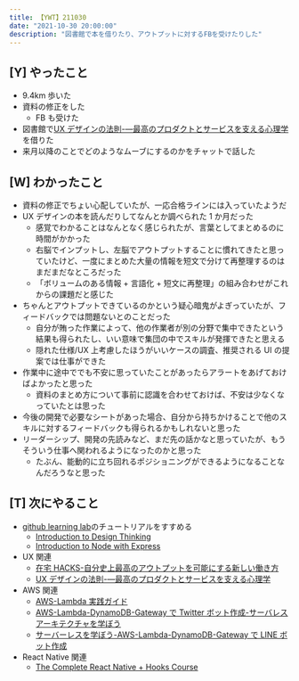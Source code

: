 ```yaml
---
title: 【YWT】211030
date: "2021-10-30 20:00:00"
description: "図書館で本を借りたり、アウトプットに対するFBを受けたりした"
---
```


## [Y] やったこと

- 9.4km 歩いた
- 資料の修正をした
  - FB も受けた
- 図書館で[UX デザインの法則-―最高のプロダクトとサービスを支える心理学](https://www.amazon.co.jp/dp/4873119499)を借りた
- 来月以降のことでどのようなムーブにするのかをチャットで話した

## [W] わかったこと

- 資料の修正でちょい心配していたが、一応合格ラインには入っていたようだ
- UX デザインの本を読んだりしてなんとか調べられた 1 か月だった
  - 感覚でわかることはなんとなく感じられたが、言葉としてまとめるのに時間がかかった
  - 右脳でインプットし、左脳でアウトプットすることに慣れてきたと思っていたけど、一度にまとめた大量の情報を短文で分けて再整理するのはまだまだなところだった
  - 「ボリュームのある情報 + 言語化 + 短文に再整理」の組み合わせがこれからの課題だと感じた
- ちゃんとアウトプットできているのかという疑心暗鬼がよぎっていたが、フィードバックでは問題ないとのことだった
  - 自分が賄った作業によって、他の作業者が別の分野で集中できたという結果も得られたし、いい意味で集団の中でスキルが発揮できたと思える
  - 隠れた仕様/UX 上考慮したほうがいいケースの調査、推奨される UI の提案では仕事ができた
- 作業中に途中ででも不安に思っていたことがあったらアラートをあげておけばよかったと思った
  - 資料のまとめ方について事前に認識を合わせておけば、不安は少なくなっていたとは思った
- 今後の開発で必要なシートがあった場合、自分から持ちかけることで他のスキルに対するフィードバックも得られるかもしれないと思った
- リーダーシップ、開発の先読みなど、まだ先の話かなと思っていたが、もうそういう仕事へ関われるようになったのかと思った
  - たぶん、能動的に立ち回れるポジショニングができるようになることなんだろうなと思った

## [T] 次にやること

- [github learning lab](https://lab.github.com/githubtraining)のチュートリアルをすすめる
  - [Introduction to Design Thinking](https://lab.github.com/githubtraining/introduction-to-design-thinking)
  - [Introduction to Node with Express](https://lab.github.com/everydeveloper/introduction-to-node-with-express)
- UX 関連
  - [在宅 HACKS-自分史上最高のアウトプットを可能にする新しい働き方](https://www.amazon.co.jp/dp/4492046704)
  - [UX デザインの法則-―最高のプロダクトとサービスを支える心理学](https://www.amazon.co.jp/dp/4873119499)
- AWS 関連
  - [AWS-Lambda 実践ガイド](https://www.amazon.co.jp/dp/4295002526)
  - [AWS-Lambda-DynamoDB-Gateway で Twitter ボット作成-サーバレスアーキテクチャを学ぼう](https://www.amazon.co.jp/dp/B07MNVF714)
  - [サーバーレスを学ぼう-AWS-Lambda-DynamoDB-Gateway で LINE ボット作成](https://www.amazon.co.jp/dp/B084RM69FX)
- React Native 関連
  - [The Complete React Native + Hooks Course](https://www.udemy.com/course/the-complete-react-native-and-redux-course/)

<!-- https://twitter.com/camomile_cafe/status/1455777771905421314?s=20 -->
